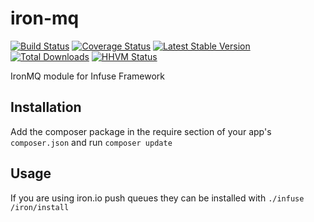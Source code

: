 iron-mq
=================

[![Build Status](https://travis-ci.org/infusephp/iron-mq.png?branch=master)](https://travis-ci.org/infusephp/iron-mq)
[![Coverage Status](https://coveralls.io/repos/infusephp/iron-mq/badge.png)](https://coveralls.io/r/infusephp/iron-mq)
[![Latest Stable Version](https://poser.pugx.org/iinfuse/iron-mq/v/stable.png)](https://packagist.org/packages/iinfuse/iron-mq)
[![Total Downloads](https://poser.pugx.org/iinfuse/iron-mq/downloads.png)](https://packagist.org/packages/iinfuse/iron-mq)
[![HHVM Status](http://hhvm.h4cc.de/badge/infuse/iron-mq.svg)](http://hhvm.h4cc.de/package/infuse/iron-mq)

IronMQ module for Infuse Framework

## Installation

Add the composer package in the require section of your app's `composer.json` and run `composer update`

## Usage

If you are using iron.io push queues they can be installed with `./infuse /iron/install`